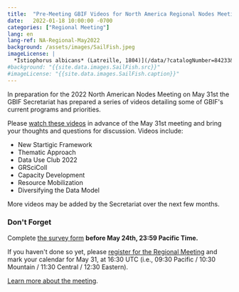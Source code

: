 ```yaml
---
title:  "Pre-Meeting GBIF Videos for North America Regional Nodes Meeting"
date:   2022-01-18 10:00:00 -0700
categories: ["Regional Meeting"]
lang: en
lang-ref: NA-Regional-May2022
background: /assets/images/SailFish.jpeg
imageLicense: |
  *Istiophorus albicans* (Latreille, 1804)](/data/?catalogNumber=84233&collectionCode=Ich&entity=863157020&view=TABLE) Harvard University M, Morris P J (2022). Museum of Comparative Zoology, Harvard University. Version 162.316. Museum of Comparative Zoology, Harvard University. Occurrence dataset https://doi.org/10.15468/p5rupv accessed via GBIF.org on 2022-05-22 (licensed under [CC BY-NC 4.0](https://creativecommons.org/licenses/by-nc/4.0/))
#background: "{{site.data.images.SailFish.src}}"
#imageLicense: "{{site.data.images.SailFish.caption}}"
---
```


In preparation for the 2022 North American Nodes Meeting on May 31st the GBIF Secretariat has prepared a series of videos detailing some of GBIF's current programs and priorities.

Please [watch these videos](https://vimeo.com/showcase/9515918) in advance of the May 31st meeting and bring your thoughts and questions for discussion. Videos include:
- New Startigic Framework
- Thematic Approach
- Data Use Club 2022
- GRSciColl
- Capacity Development
- Resource Mobilization
- Diversifying the Data Model

More videos may be added by the Secretariat over the next few months.

### Don't Forget

Complete [the survey form](https://forms.gle/1ky4EgNLhS5tjCFp9) **before May 24th, 23:59 Pacific Time.**

If you haven't done so yet, please [register for the Regional Meeting](https://umontreal.zoom.us/meeting/register/tZIkceqhrzMoHtMuOdI3XrQ14baTlE_Br3bg) and mark your calendar for May 31, at 16:30 UTC (i.e., 09:30 Pacific / 10:30 Mountain / 11:30 Central / 12:30 Eastern).

[Learn more about the meeting](https://www.gbif-north-america.org/post/2022/may-regional-meeting/).
